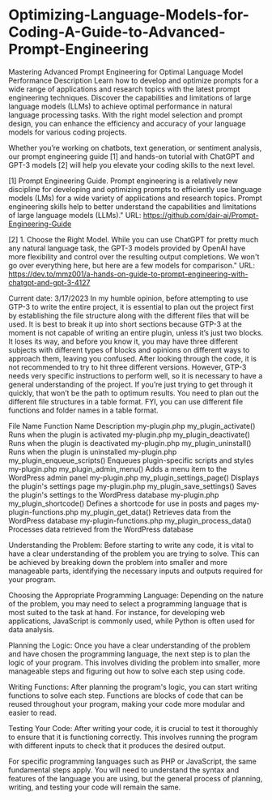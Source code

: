 # Optimizing-Language-Models-for-Coding-A-Guide-to-Advanced-Prompt-Engineering

Mastering Advanced Prompt Engineering for Optimal Language Model Performance
Description
Learn how to develop and optimize prompts for a wide range of applications and research topics with the latest prompt engineering techniques. Discover the capabilities and limitations of large language models (LLMs) to achieve optimal performance in natural language processing tasks. With the right model selection and prompt design, you can enhance the efficiency and accuracy of your language models for various coding projects.

Whether you’re working on chatbots, text generation, or sentiment analysis, our prompt engineering guide [1] and hands-on tutorial with ChatGPT and GPT-3 models [2] will help you elevate your coding skills to the next level.


[1] Prompt Engineering Guide. Prompt engineering is a relatively new discipline for developing and optimizing prompts to efficiently use language models (LMs) for a wide variety of applications and research topics. Prompt engineering skills help to better understand the capabilities and limitations of large language models (LLMs)."
URL: https://github.com/dair-ai/Prompt-Engineering-Guide

[2] 1. Choose the Right Model. While you can use ChatGPT for pretty much any natural language task, the GPT-3 models provided by OpenAI have more flexibility and control over the resulting output completions. We won't go over everything here, but here are a few models for comparison."
URL: https://dev.to/mmz001/a-hands-on-guide-to-prompt-engineering-with-chatgpt-and-gpt-3-4127


Current date: 3/17/2023
In my humble opinion, before attempting to use GTP-3 to write the entire project, it is essential to plan out the project first by establishing the file structure along with the different files that will be used. It is best to break it up into short sections because GTP-3 at the moment is not capable of writing an entire plugin, unless it’s just two blocks. It loses its way, and before you know it, you may have three different subjects with different types of blocks and opinions on different ways to approach them, leaving you confused. After looking through the code, it is not recommended to try to hit three different versions. However, GTP-3 needs very specific instructions to perform well, so it is necessary to have a general understanding of the project. If you’re just trying to get through it quickly, that won’t be the path to optimum results. You need to plan out the different file structures in a table format. FYI, you can use different file functions and folder names in a table format.


File Name       	      Function                   Name	Description
my-plugin.php   	      my_plugin_activate()	      Runs when the plugin is activated
my-plugin.php 	        my_plugin_deactivate()	    Runs when the plugin is deactivated
my-plugin.php	          my_plugin_uninstall()	      Runs when the plugin is uninstalled
my-plugin.php	          my_plugin_enqueue_scripts()	Enqueues plugin-specific scripts and styles
my-plugin.php	          my_plugin_admin_menu()	    Adds a menu item to the WordPress admin panel
my-plugin.php	          my_plugin_settings_page()	  Displays the plugin's settings page
my-plugin.php	          my_plugin_save_settings()	  Saves the plugin's settings to the WordPress database
my-plugin.php	          my_plugin_shortcode()	      Defines a shortcode for use in posts and pages
my-plugin-functions.php	my_plugin_get_data()	      Retrieves data from the WordPress database
my-plugin-functions.php	my_plugin_process_data()	  Processes data retrieved from the WordPress database


Understanding the Problem: Before starting to write any code, it is vital to have a clear understanding of the problem you are trying to solve. This can be achieved by breaking down the problem into smaller and more manageable parts, identifying the necessary inputs and outputs required for your program.

Choosing the Appropriate Programming Language: Depending on the nature of the problem, you may need to select a programming language that is most suited to the task at hand. For instance, for developing web applications, JavaScript is commonly used, while Python is often used for data analysis.

Planning the Logic: Once you have a clear understanding of the problem and have chosen the programming language, the next step is to plan the logic of your program. This involves dividing the problem into smaller, more manageable steps and figuring out how to solve each step using code.

Writing Functions: After planning the program's logic, you can start writing functions to solve each step. Functions are blocks of code that can be reused throughout your program, making your code more modular and easier to read.

Testing Your Code: After writing your code, it is crucial to test it thoroughly to ensure that it is functioning correctly. This involves running the program with different inputs to check that it produces the desired output.

For specific programming languages such as PHP or JavaScript, the same fundamental steps apply. You will need to understand the syntax and features of the language you are using, but the general process of planning, writing, and testing your code will remain the same.




